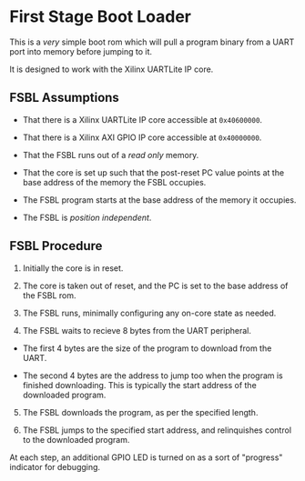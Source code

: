 
# First Stage Boot Loader

This is a *very* simple boot rom which will pull a program binary
from a UART port into memory before jumping to it.

It is designed to work with the Xilinx UARTLite IP core.

## FSBL Assumptions

- That there is a Xilinx UARTLite IP core accessible at
  `0x40600000`.

- That there is a Xilinx AXI GPIO IP core accessible at
  `0x40000000`.

- That the FSBL runs out of a *read only* memory.

- That the core is set up such that the post-reset PC value points
  at the base address of the memory the FSBL occupies.

- The FSBL program starts at the base address of the memory it
  occupies.

- The FSBL is *position independent*.

## FSBL Procedure

1. Initially the core is in reset.

2. The core is taken out of reset, and the PC is set to the
   base address of the FSBL rom.

3. The FSBL runs, minimally configuring any on-core state as needed.

4. The FSBL waits to recieve 8 bytes from the UART peripheral.

  - The first 4 bytes are the size of the program to download from the
    UART.

  - The second 4 bytes are the address to jump too when the program is
    finished downloading. This is typically the start address of the
    downloaded program.

5. The FSBL downloads the program, as per the specified length.

6. The FSBL jumps to the specified start address, and relinquishes
   control to the downloaded program.

At each step, an additional GPIO LED is turned on as a sort of "progress"
indicator for debugging.

